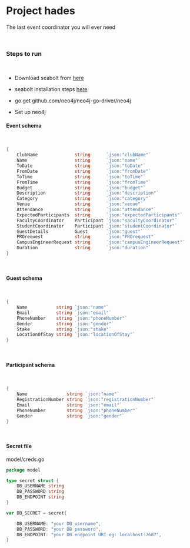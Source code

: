 # Project hades
The last event coordinator you will ever need

<br />


### Steps to run

<br />

* Download seabolt from [here](https://github.com/neo4j-drivers/seabolt/releases)

* seabolt installation steps [here](https://github.com/neo4j-drivers/seabolt.git)

*  go get github.com/neo4j/neo4j-go-driver/neo4j

* Set up neo4j

#### Event schema

<br />

```go
{
	ClubName              string      `json:"clubName"`
	Name                  string      `json:"name"`
	ToDate                string      `json:"toDate"`
	FromDate              string      `json:"fromDate"`
	ToTime                string      `json:"toTime"`
	FromTime              string      `json:"fromTime"`
	Budget                string      `json:"budget"`
	Description           string      `json:"description"`
	Category              string      `json:"category"`
	Venue                 string      `json:"venue"`
	Attendance            string      `json:"attendance"`
	ExpectedParticipants  string      `json:"expectedParticipants"`
	FacultyCoordinator    Participant `json:"sacultyCoordinator"`
	StudentCoordinator    Participant `json:"studentCoordinator"`
	GuestDetails          Guest       `json:"guest"`
	PROrequest            string      `json:"PROrequest"`
	CampusEngineerRequest string      `json:"campusEngineerRequest"`
	Duration              string      `json:"duration"`
}

```

<br />

#### Guest schema

<br />

```go
{
	Name           string `json:"name"`
	Email          string `json:"email"`
	PhoneNumber    string `json:"phoneNumber"`
	Gender         string `json:"gender"`
	Stake          string `json:"stake"`
	LocationOfStay string `json:"locationOfStay"`
}
```


<br />

#### Participant schema

<br />

```go
{
	Name               string `json:"name"`
	RegistrationNumber string `json:"registrationNumber"`
	Email              string `json:"email"`
	PhoneNumber        string `json:"phoneNumber"`
	Gender             string `json:"gender"`
}
```

<br />

#### Secret file
model/creds.go

```go
package model

type secret struct {
	DB_USERNAME string
	DB_PASSWORD string
	DB_ENDPOINT string
}

var DB_SECRET = secret{

	DB_USERNAME: "your DB username",
	DB_PASSWORD: "your DB password",
	DB_ENDPOINT: "your DB endpoint URI eg: localhost:7687",
}

```

<br />
